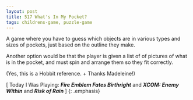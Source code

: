 ```yaml
---
layout: post
title: 517 What's In My Pocket?
tags: childrens-game, puzzle-game
---
```

A game where you have to guess which objects are in various types and sizes of pockets, just based on the outline they make.

Another option would be that the player is given a list of of pictures of what is in the pocket, and must spin and arrange them so they fit correctly.

(Yes, this is a Hobbit reference. + Thanks Madeleine!)

[ Today I Was Playing: ***Fire Emblem Fates Birthright*** and ***XCOM: Enemy Within*** and ***Risk of Rain*** ]
{: .emphasis}